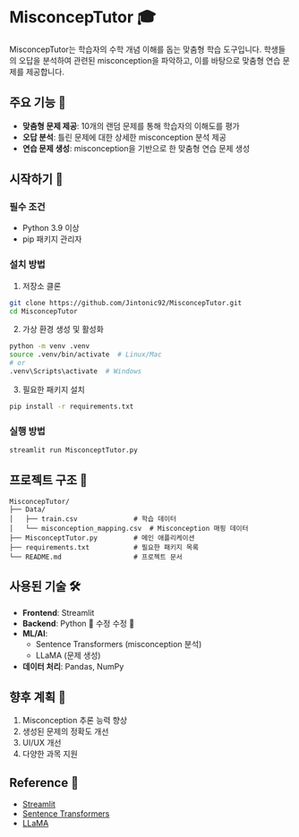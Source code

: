 # MisconcepTutor 🎓

MisconcepTutor는 학습자의 수학 개념 이해를 돕는 맞춤형 학습 도구입니다. 학생들의 오답을 분석하여 관련된 misconception을 파악하고, 이를 바탕으로 맞춤형 연습 문제를 제공합니다.

## 주요 기능 🌟

- **맞춤형 문제 제공**: 10개의 랜덤 문제를 통해 학습자의 이해도를 평가
- **오답 분석**: 틀린 문제에 대한 상세한 misconception 분석 제공
- **연습 문제 생성**: misconception을 기반으로 한 맞춤형 연습 문제 생성

## 시작하기 🚀

### 필수 조건
- Python 3.9 이상
- pip 패키지 관리자

### 설치 방법

1. 저장소 클론
```bash
git clone https://github.com/Jintonic92/MisconcepTutor.git
cd MisconcepTutor
```

2. 가상 환경 생성 및 활성화
```bash
python -m venv .venv
source .venv/bin/activate  # Linux/Mac
# or
.venv\Scripts\activate  # Windows
```

3. 필요한 패키지 설치
```bash
pip install -r requirements.txt
```

### 실행 방법

```bash
streamlit run MisconceptTutor.py
```

## 프로젝트 구조 📁

```
MisconcepTutor/
├── Data/
│   ├── train.csv              # 학습 데이터
│   └── misconception_mapping.csv  # Misconception 매핑 데이터
├── MisconceptTutor.py         # 메인 애플리케이션
├── requirements.txt           # 필요한 패키지 목록
└── README.md                  # 프로젝트 문서
```

## 사용된 기술 🛠️

- **Frontend**: Streamlit
- **Backend**: Python
🐯 수정 수정 🐯
- **ML/AI**: 
  - Sentence Transformers (misconception 분석)
  - LLaMA (문제 생성)
- **데이터 처리**: Pandas, NumPy


## 향후 계획 🔮

1. Misconception 추론 능력 향상
2. 생성된 문제의 정확도 개선
3. UI/UX 개선
4. 다양한 과목 지원

## Reference 🙏

- [Streamlit](https://streamlit.io/)
- [Sentence Transformers](https://www.sbert.net/)
- [LLaMA](https://ai.meta.com/llama/)
